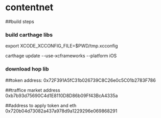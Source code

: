 # contentnet


##build steps

### build carthage libs

export XCODE_XCCONFIG_FILE=$PWD/tmp.xcconfig

carthage update --use-xcframeworks --platform iOS

### download hop lib


##token address:
0x72F391A5fC31b026739C8C26e0c5C01b2783F786

##traffice market address
0xb7b93d75690C4d1E8110D8D86b09Ff43BcA4335a

##address to apply token and eth
0x720b04d73082a437a978d9a1229296e069868291
